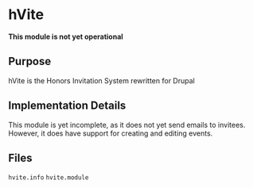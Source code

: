 hVite
=======

__This module is not yet operational__

Purpose
-------
hVite is the Honors Invitation System rewritten for Drupal

Implementation Details
----------------------
This module is yet incomplete, as it does not yet send emails to invitees.
However, it does have support for creating and editing events.

Files
-----
`hvite.info`
`hvite.module`
